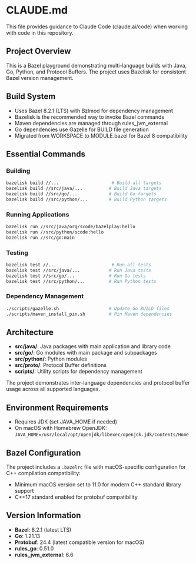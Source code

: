 # CLAUDE.md

This file provides guidance to Claude Code (claude.ai/code) when working with code in this repository.

## Project Overview

This is a Bazel playground demonstrating multi-language builds with Java, Go, Python, and Protocol Buffers. The project uses Bazelisk for consistent Bazel version management.

## Build System

- Uses Bazel 8.2.1 (LTS) with Bzlmod for dependency management
- Bazelisk is the recommended way to invoke Bazel commands
- Maven dependencies are managed through rules_jvm_external
- Go dependencies use Gazelle for BUILD file generation
- Migrated from WORKSPACE to MODULE.bazel for Bazel 8 compatibility

## Essential Commands

### Building
```bash
bazelisk build //...                    # Build all targets
bazelisk build //src/java/...          # Build Java targets
bazelisk build //src/go/...            # Build Go targets
bazelisk build //src/python/...        # Build Python targets
```

### Running Applications
```bash
bazelisk run //src/java/org/scode/bazelplay:hello
bazelisk run //src/python/scode:hello
bazelisk run //src/go:main
```

### Testing
```bash
bazelisk test //...                     # Run all tests
bazelisk test //src/java/...           # Run Java tests
bazelisk test //src/go/...             # Run Go tests
bazelisk test //src/python/...         # Run Python tests
```

### Dependency Management
```bash
./scripts/gazelle.sh                   # Update Go BUILD files
./scripts/maven_install_pin.sh         # Pin Maven dependencies
```

## Architecture

- **src/java/**: Java packages with main application and library code
- **src/go/**: Go modules with main package and subpackages
- **src/python/**: Python modules
- **src/proto/**: Protocol Buffer definitions
- **scripts/**: Utility scripts for dependency management

The project demonstrates inter-language dependencies and protocol buffer usage across all supported languages.

## Environment Requirements

- Requires JDK (set JAVA_HOME if needed)
- On macOS with Homebrew OpenJDK: `JAVA_HOME=/usr/local/opt/openjdk/libexec/openjdk.jdk/Contents/Home`

## Bazel Configuration

The project includes a `.bazelrc` file with macOS-specific configuration for C++ compilation compatibility:
- Minimum macOS version set to 11.0 for modern C++ standard library support
- C++17 standard enabled for protobuf compatibility

## Version Information

- **Bazel**: 8.2.1 (latest LTS)
- **Go**: 1.21.13
- **Protobuf**: 24.4 (latest compatible version for macOS)
- **rules_go**: 0.51.0
- **rules_jvm_external**: 6.6